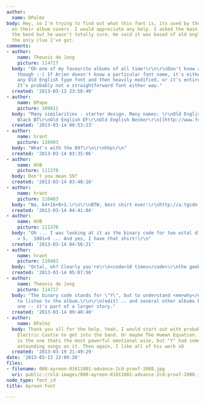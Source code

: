 ```yaml
---
author:
  name: DPalmz
body: Hey, so I'm trying to find out what this font is, its used by the band ayreon
  on their album covers. I would appreciate any help. I asked the main musician behind
  the band but he wasn't totally sure. He said it was based of old english, but thats
  the only clue I've got.
comments:
- author:
    name: Theunis de Jong
    picture: 114717
  body: "Oh one of my favourite albums of all time!\r\n\r\nDon't know about the font
    though :-) If Arjen doesn't know a particular font name, it's either based on
    any Old English type font and then heavily modified, or it's entirely custom.
    It's probably not a straightforward font either way."
  created: '2013-03-13 23:58:40'
- author:
    name: DPape
    picture: 109811
  body: "Many similarities - starter design. Many names: \r\nOld English Text MT\r\nCloister
    Black BT\r\nOld English EF\r\nOld English Becker\r\n[[http://www.fontshop.com/fonts/downloads/monotype/monotype_old_english_text_std/]][img:sites/default/files/old-images/ayreon1_3739.jpg]"
  created: '2013-03-14 00:53:23'
- author:
    name: hrant
    picture: 110403
  body: "What's with the 89?\r\n\r\nhhp\r\n"
  created: '2013-03-14 03:35:06'
- author:
    name: HVB
    picture: 111370
  body: Don't you mean 59?
  created: '2013-03-14 03:48:16'
- author:
    name: hrant
    picture: 110403
  body: "No, 64+16+8+1.\r\n\r\nBTW, best shirt ever:\r\nhttp://a.tgcdn.net/images/products/zoom/binary-people.jpg\r\n\r\nhhp\r\n"
  created: '2013-03-14 04:41:04'
- author:
    name: HVB
    picture: 111370
  body: "Oh ... I was looking at it as the binary code for two octal digits .  0101
    = 5,  1001=9 ... And yes, I have that shirt!\r\n"
  created: '2013-03-14 04:56:21'
- author:
    name: hrant
    picture: 110403
  body: "Octal, eh? Clearly you're\r\n<code>10 times</code>\r\nthe geek I am...  ;-)\r\n\r\nhhp\r\n"
  created: '2013-03-14 05:07:56'
- author:
    name: Theunis de Jong
    picture: 114717
  body: "The binary code stands for \"Y\", but to understand <em>why</em> you'd need
    to listen to the album.\r\n\r\n(edit) .. and several other albums before this
    one -- it's part of a larger story."
  created: '2013-03-14 09:48:40'
- author:
    name: DPalmz
  body: Thank you all for the help. Yeah, I would start out with probably Into the
    Electric Castle to get into the band. Or maybe The Human Equation. Human Equation
    is the one thats the most powerful emotional wise, but "Y" had some absolutely
    astounding songs on it. Then again, I like all of his work xD
  created: '2013-03-19 21:49:29'
date: '2013-03-13 22:09:26'
files:
- filename: 000-ayreon-01011001-advance-2cd-proof-2008.jpg
  uri: public://old-images/000-ayreon-01011001-advance-2cd-proof-2008.jpg
node_type: font_id
title: Ayreon Font

---
```

